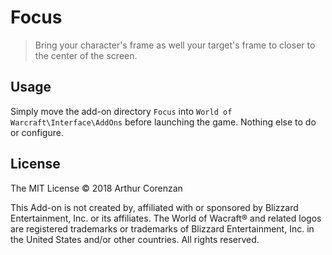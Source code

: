 # Focus

> Bring your character's frame as well your target's frame to closer to the center of the screen.

## Usage

Simply move the add-on directory `Focus` into `World of Warcraft\Interface\AddOns` before launching the game. Nothing else to do or configure.

## License

The MIT License © 2018 Arthur Corenzan

This Add-on is not created by, affiliated with or sponsored by Blizzard Entertainment, Inc. or its affiliates. The World of Wacraft® and related logos are registered trademarks or trademarks of Blizzard Entertainment, Inc. in the United States and/or other countries. All rights reserved.